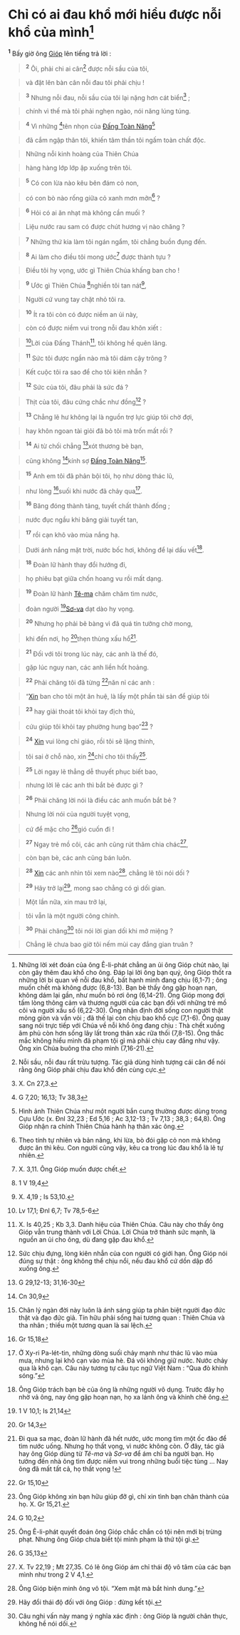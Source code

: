 # Chỉ có ai đau khổ mới hiểu được nỗi khổ của mình[^1-dd543d3b-5eb6-46ed-b9a1-5960f1fd22c3]
<sup><b>1</b></sup> Bấy giờ ông [Gióp]() lên tiếng trả lời :


> <sup><b>2</b></sup> Ôi, phải chi ai cân[^2-dd543d3b-5eb6-46ed-b9a1-5960f1fd22c3] được nỗi sầu của tôi,
>


> và đặt lên bàn cân nỗi đau tôi phải chịu !
>


> <sup><b>3</b></sup> Nhưng nỗi đau, nỗi sầu của tôi lại nặng hơn cát biển[^3-dd543d3b-5eb6-46ed-b9a1-5960f1fd22c3] ;
>


> chính vì thế mà tôi phải nghẹn ngào, nói năng lúng túng.
>


> <sup><b>4</b></sup> Vì những [^1@-dd543d3b-5eb6-46ed-b9a1-5960f1fd22c3]tên nhọn của [Đấng Toàn Năng]()[^4-dd543d3b-5eb6-46ed-b9a1-5960f1fd22c3]
>


> đã cắm ngập thân tôi, khiến tâm thần tôi ngấm toàn chất độc.
>


> Những nỗi kinh hoàng của Thiên Chúa
>


> hàng hàng lớp lớp ập xuống trên tôi.
>


> <sup><b>5</b></sup> Có con lừa nào kêu bên đám cỏ non,
>


> có con bò nào rống giữa cỏ xanh mơn mởn[^5-dd543d3b-5eb6-46ed-b9a1-5960f1fd22c3] ?
>


> <sup><b>6</b></sup> Hỏi có ai ăn nhạt mà không cần muối ?
>


> Liệu nước rau sam có được chút hương vị nào chăng ?
>


> <sup><b>7</b></sup> Những thứ kia làm tôi ngán ngẩm, tôi chẳng buồn đụng đến.
>


> <sup><b>8</b></sup> Ai làm cho điều tôi mong ước[^6-dd543d3b-5eb6-46ed-b9a1-5960f1fd22c3] được thành tựu ?
>


> Điều tôi hy vọng, ước gì Thiên Chúa khấng ban cho !
>


> <sup><b>9</b></sup> Ước gì Thiên Chúa [^2@-dd543d3b-5eb6-46ed-b9a1-5960f1fd22c3]nghiền tôi tan nát[^7-dd543d3b-5eb6-46ed-b9a1-5960f1fd22c3],
>


> Người cứ vung tay chặt nhỏ tôi ra.
>


> <sup><b>10</b></sup> Ít ra tôi còn có được niềm an ủi này,
>


> còn có được niềm vui trong nỗi đau khôn xiết :
>


> [^3@-dd543d3b-5eb6-46ed-b9a1-5960f1fd22c3]Lời của Đấng Thánh[^8-dd543d3b-5eb6-46ed-b9a1-5960f1fd22c3], tôi không hề quên lãng.
>


> <sup><b>11</b></sup> Sức tôi được ngần nào mà tôi dám cậy trông ?
>


> Kết cuộc tôi ra sao để cho tôi kiên nhẫn ?
>


> <sup><b>12</b></sup> Sức của tôi, đâu phải là sức đá ?
>


> Thịt của tôi, đâu cứng chắc như đồng[^9-dd543d3b-5eb6-46ed-b9a1-5960f1fd22c3] ?
>


> <sup><b>13</b></sup> Chẳng lẽ hư không lại là nguồn trợ lực giúp tôi chờ đợi,
>


> hay khôn ngoan tài giỏi đã bỏ tôi mà trốn mất rồi ?
>


> <sup><b>14</b></sup> Ai từ chối chẳng [^4@-dd543d3b-5eb6-46ed-b9a1-5960f1fd22c3]xót thương bè bạn,
>


> cũng không [^5@-dd543d3b-5eb6-46ed-b9a1-5960f1fd22c3]kính sợ [Đấng Toàn Năng]()[^10-dd543d3b-5eb6-46ed-b9a1-5960f1fd22c3].
>


> <sup><b>15</b></sup> Anh em tôi đã phản bội tôi, họ như dòng thác lũ,
>


> như lòng [^6@-dd543d3b-5eb6-46ed-b9a1-5960f1fd22c3]suối khi nước đã chảy qua[^11-dd543d3b-5eb6-46ed-b9a1-5960f1fd22c3].
>


> <sup><b>16</b></sup> Băng đóng thành tảng, tuyết chất thành đống ;
>


> nước đục ngầu khi băng giải tuyết tan,
>


> <sup><b>17</b></sup> rồi cạn khô vào mùa nắng hạ.
>


> Dưới ánh nắng mặt trời, nước bốc hơi, không để lại dấu vết[^12-dd543d3b-5eb6-46ed-b9a1-5960f1fd22c3].
>


> <sup><b>18</b></sup> Đoàn lữ hành thay đổi hướng đi,
>


> họ phiêu bạt giữa chốn hoang vu rồi mất dạng.
>


> <sup><b>19</b></sup> Đoàn lữ hành [Tê-ma]() chăm chăm tìm nước,
>


> đoàn người [^7@-dd543d3b-5eb6-46ed-b9a1-5960f1fd22c3][Sơ-va]() dạt dào hy vọng.
>


> <sup><b>20</b></sup> Nhưng họ phải bẽ bàng vì đã quá tin tưởng chờ mong,
>


> khi đến nơi, họ [^8@-dd543d3b-5eb6-46ed-b9a1-5960f1fd22c3]thẹn thùng xấu hổ[^13-dd543d3b-5eb6-46ed-b9a1-5960f1fd22c3].
>


> <sup><b>21</b></sup> Đối với tôi trong lúc này, các anh là thế đó,
>


> gặp lúc nguy nan, các anh liền hốt hoảng.
>


> <sup><b>22</b></sup> Phải chăng tôi đã từng [^9@-dd543d3b-5eb6-46ed-b9a1-5960f1fd22c3]năn nỉ các anh :
>


> “[Xin]() ban cho tôi một ân huệ, là lấy một phần tài sản để giúp tôi
>


> <sup><b>23</b></sup> hay giải thoát tôi khỏi tay địch thù,
>


> cứu giúp tôi khỏi tay phường hung bạo”[^14-dd543d3b-5eb6-46ed-b9a1-5960f1fd22c3] ?
>


> <sup><b>24</b></sup> [Xin]() vui lòng chỉ giáo, rồi tôi sẽ lặng thinh,
>


> tôi sai ở chỗ nào, xin [^10@-dd543d3b-5eb6-46ed-b9a1-5960f1fd22c3]chỉ cho tôi thấy[^15-dd543d3b-5eb6-46ed-b9a1-5960f1fd22c3].
>


> <sup><b>25</b></sup> Lời ngay lẽ thẳng dễ thuyết phục biết bao,
>


> nhưng lời lẽ các anh thì bắt bẻ được gì ?
>


> <sup><b>26</b></sup> Phải chăng lời nói là điều các anh muốn bắt bẻ ?
>


> Nhưng lời nói của người tuyệt vọng,
>


> cứ để mặc cho [^11@-dd543d3b-5eb6-46ed-b9a1-5960f1fd22c3]gió cuốn đi !
>


> <sup><b>27</b></sup> Ngay trẻ mồ côi, các anh cũng rút thăm chia chác[^16-dd543d3b-5eb6-46ed-b9a1-5960f1fd22c3],
>


> còn bạn bè, các anh cũng bán luôn.
>


> <sup><b>28</b></sup> [Xin]() các anh nhìn tôi xem nào[^17-dd543d3b-5eb6-46ed-b9a1-5960f1fd22c3], chẳng lẽ tôi nói dối ?
>


> <sup><b>29</b></sup> Hãy trở lại[^18-dd543d3b-5eb6-46ed-b9a1-5960f1fd22c3], mong sao chẳng có gì dối gian.
>


> Một lần nữa, xin mau trở lại,
>


> tôi vẫn là một người công chính.
>


> <sup><b>30</b></sup> Phải chăng[^19-dd543d3b-5eb6-46ed-b9a1-5960f1fd22c3] tôi nói lời gian dối khi mở miệng ?
>


> Chẳng lẽ chưa bao giờ tôi nếm mùi cay đắng gian truân ?
>

[^1-dd543d3b-5eb6-46ed-b9a1-5960f1fd22c3]: Những lời xét đoán của ông Ê-li-phát chẳng an ủi ông Gióp chút nào, lại còn gây thêm đau khổ cho ông. Đáp lại lời ông bạn quý, ông Gióp thốt ra những lời bi quan về nỗi đau khổ, bất hạnh mình đang chịu (6,1-7) ; ông muốn chết mà không được (6,8-13). Bạn bè thấy ông gặp hoạn nạn, không dám lại gần, như muốn bỏ rơi ông (6,14-21). Ông Gióp mong đợi tấm lòng thông cảm và thương người của các bạn đối với những trẻ mồ côi và người xấu số (6,22-30). Ông nhận định đời sống con người thật mỏng giòn và vắn vỏi ; đã thế lại còn chịu bao khổ cực (7,1-6). Ông quay sang nói trực tiếp với Chúa về nỗi khổ ông đang chịu : Thà chết xuống âm phủ còn hơn sống lây lất trong thân xác rữa thối (7,8-15). Ông thắc mắc không hiểu mình đã phạm tội gì mà phải chịu cay đắng như vậy. Ông xin Chúa buông tha cho mình (7,16-21).
[^2-dd543d3b-5eb6-46ed-b9a1-5960f1fd22c3]: Nỗi sầu, nỗi đau rất trừu tượng. Tác giả dùng hình tượng cái cân để nói rằng ông Gióp phải chịu đau khổ đến cùng cực.
[^3-dd543d3b-5eb6-46ed-b9a1-5960f1fd22c3]: X. Cn 27,3.
[^4-dd543d3b-5eb6-46ed-b9a1-5960f1fd22c3]: Hình ảnh Thiên Chúa như một người bắn cung thường được dùng trong Cựu Ước (x. Đnl 32,23 ; Ed 5,16 ; Ac 3,12-13 ; Tv 7,13 ; 38,3 ; 64,8). Ông Gióp nhận ra chính Thiên Chúa hành hạ thân xác ông.
[^5-dd543d3b-5eb6-46ed-b9a1-5960f1fd22c3]: Theo tính tự nhiên và bản năng, khi lừa, bò đói gặp cỏ non mà không được ăn thì kêu. Con người cũng vậy, kêu ca trong lúc đau khổ là lẽ tự nhiên.
[^6-dd543d3b-5eb6-46ed-b9a1-5960f1fd22c3]: X. 3,11. Ông Gióp muốn được chết.
[^7-dd543d3b-5eb6-46ed-b9a1-5960f1fd22c3]: X. 4,19 ; Is 53,10.
[^8-dd543d3b-5eb6-46ed-b9a1-5960f1fd22c3]: X. Is 40,25 ; Kb 3,3. Danh hiệu của Thiên Chúa. Câu này cho thấy ông Gióp vẫn trung thành với Lời Chúa. Lời Chúa trở thành sức mạnh, là nguồn an ủi cho ông, dù đang gặp đau khổ.
[^9-dd543d3b-5eb6-46ed-b9a1-5960f1fd22c3]: Sức chịu đựng, lòng kiên nhẫn của con người có giới hạn. Ông Gióp nói đúng sự thật : ông không thể chịu nổi, nếu đau khổ cứ dồn dập đổ xuống ông.
[^10-dd543d3b-5eb6-46ed-b9a1-5960f1fd22c3]: Chân lý ngàn đời này luôn là ánh sáng giúp ta phân biệt người đạo đức thật và đạo đức giả. Tín hữu phải sống hai tương quan : Thiên Chúa và tha nhân ; thiếu một tương quan là sai lệch.
[^11-dd543d3b-5eb6-46ed-b9a1-5960f1fd22c3]: Ở Xy-ri Pa-lét-tin, những dòng suối chảy mạnh như thác lũ vào mùa mưa, nhưng lại khô cạn vào mùa hè. Đá vôi không giữ nước. Nước chảy qua là khô cạn. Câu này tương tự câu tục ngữ Việt Nam : “Qua đò khinh sóng.”
[^12-dd543d3b-5eb6-46ed-b9a1-5960f1fd22c3]: Ông Gióp trách bạn bè của ông là những người vô dụng. Trước đây họ nhờ vả ông, nay ông gặp hoạn nạn, họ xa lánh ông và khinh chê ông.
[^13-dd543d3b-5eb6-46ed-b9a1-5960f1fd22c3]: Đi qua sa mạc, đoàn lữ hành đã hết nước, ước mong tìm một ốc đảo để tìm nước uống. Nhưng họ thất vọng, vì nước không còn. Ở đây, tác giả hay ông Gióp dùng từ *Tê-ma* và *Sơ-va* để ám chỉ ba người bạn. Họ tưởng đến nhà ông tìm được niềm vui trong những buổi tiệc tùng ... Nay ông đã mất tất cả, họ thất vọng !
[^14-dd543d3b-5eb6-46ed-b9a1-5960f1fd22c3]: Ông Gióp không xin bạn hữu giúp đỡ gì, chỉ xin tình bạn chân thành của họ. X. Gr 15,21.
[^15-dd543d3b-5eb6-46ed-b9a1-5960f1fd22c3]: Ông Ê-li-phát quyết đoán ông Gióp chắc chắn có tội nên mới bị trừng phạt. Nhưng ông Gióp chưa biết tội mình phạm là thứ tội gì.
[^16-dd543d3b-5eb6-46ed-b9a1-5960f1fd22c3]: X. Tv 22,19 ; Mt 27,35. Có lẽ ông Gióp ám chỉ thái độ vô tâm của các bạn mình như trong 2 V 4,1.
[^17-dd543d3b-5eb6-46ed-b9a1-5960f1fd22c3]: Ông Gióp biện minh ông vô tội. “Xem mặt mà bắt hình dung.”
[^18-dd543d3b-5eb6-46ed-b9a1-5960f1fd22c3]: Hãy đổi thái độ đối với ông Gióp : đừng kết tội.
[^19-dd543d3b-5eb6-46ed-b9a1-5960f1fd22c3]: Câu nghi vấn này mang ý nghĩa xác định : ông Gióp là người chân thực, không hề nói dối.
[^1@-dd543d3b-5eb6-46ed-b9a1-5960f1fd22c3]: G 7,20; 16,13; Tv 38,3
[^2@-dd543d3b-5eb6-46ed-b9a1-5960f1fd22c3]: 1 V 19,4
[^3@-dd543d3b-5eb6-46ed-b9a1-5960f1fd22c3]: Lv 17,1; Đnl 6,7; Tv 78,5-6
[^4@-dd543d3b-5eb6-46ed-b9a1-5960f1fd22c3]: G 29,12-13; 31,16-30
[^5@-dd543d3b-5eb6-46ed-b9a1-5960f1fd22c3]: Cn 30,9
[^6@-dd543d3b-5eb6-46ed-b9a1-5960f1fd22c3]: Gr 15,18
[^7@-dd543d3b-5eb6-46ed-b9a1-5960f1fd22c3]: 1 V 10,1; Is 21,14
[^8@-dd543d3b-5eb6-46ed-b9a1-5960f1fd22c3]: Gr 14,3
[^9@-dd543d3b-5eb6-46ed-b9a1-5960f1fd22c3]: Gr 15,10
[^10@-dd543d3b-5eb6-46ed-b9a1-5960f1fd22c3]: G 10,2
[^11@-dd543d3b-5eb6-46ed-b9a1-5960f1fd22c3]: G 35,13